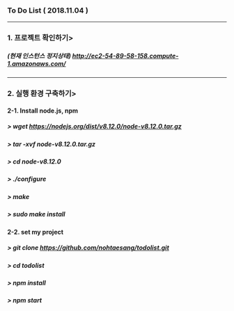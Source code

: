 ### To Do List ( 2018.11.04 )
<hr>

### 1. 프로젝트 확인하기> 

##### (현재 인스턴스 정지상태) <http://ec2-54-89-58-158.compute-1.amazonaws.com/> 

<hr>

### 2. 실행 환경 구축하기>  

#### 2-1. Install node.js, npm

##### > wget https://nodejs.org/dist/v8.12.0/node-v8.12.0.tar.gz

##### > tar -xvf node-v8.12.0.tar.gz

##### > cd node-v8.12.0

##### > ./configure

##### > make

##### > sudo make install

#### 2-2. set my project

##### > git clone https://github.com/nohtaesang/todolist.git

##### > cd todolist

##### > npm install

##### > npm start


